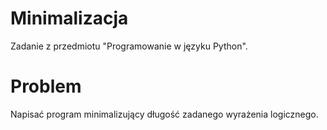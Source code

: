 # Minimalizacja
Zadanie z przedmiotu "Programowanie w języku Python".

# Problem
Napisać program minimalizujący długość zadanego wyrażenia logicznego.
